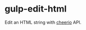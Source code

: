 # gulp-edit-html

Edit an HTML string with [cheerio] API.

[cheerio]: https://github.com/cheeriojs/cheerio#readme
